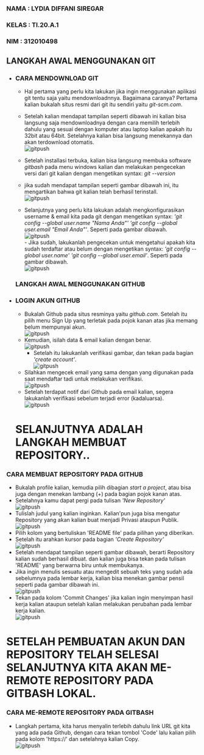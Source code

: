### NAMA : LYDIA DIFFANI SIREGAR
### KELAS : TI.20.A.1
### NIM : 312010498



## LANGKAH AWAL MENGGUNAKAN GIT

* ### CARA MENDOWNLOAD GIT
   - Hal pertama yang perlu kita lakukan jika ingin menggunakan aplikasi git tentu saja yaitu mendownloadnnya. Bagaimana caranya? Pertama kalian bukalah situs resmi dari git itu sendiri yaitu *git-scm.com*. <br>
  
   - Setelah kalian mendapat tampilan seperti dibawah ini kalian bisa langsung saja mendownloadnya dengan cara memilih terlebih dahulu yang sesuai dengan komputer atau laptop kalian apakah itu 32bit atau 64bit. Setelahnya kalian bisa langsung menekannya dan akan terdownload  otomatis. <br>
   ![gitpush](poto/downloadgit.png) <br>
   - Setelah installasi terbuka, kalian bisa langsung membuka software *gitbash* pada menu windows kalian dan melakukan pengecekan versi dari git kalian dengan mengetikan syntax: *git --version* <br>
    - jika sudah mendapat tampilan seperti gambar dibawah ini, itu mengartikan bahwa git kalian telah berhasil terinstall. <br>
   ![gitpush](poto/gitversion.png) <br>
     - Selanjutnya yang perlu kita lakukan adalah mengkonfigurasikan username & email kita pada git dengan mengetikan syntax:
    *'git config --global user.name "Nama Anda"'  'git config --global user.email "Email Anda"'*. Seperti pada gambar dibawah. <br>
    ![gitpush](poto/gitconfig.png) <br>
      - Jika sudah, lakukanlah pengecekan untuk mengetahui apakah kita sudah terdaftar atau belum dengan mengetikan syntax: *'git config --global user.name'  'git config --global user.email'*. Seperti pada gambar dibawah. <br>
   ![gitpush](poto/cek.png) <br>
  
   ### LANGKAH AWAL MENGGUNAKAN GITHUB

* ### LOGIN AKUN GITHUB
  - Bukalah Github pada situs resminya yaitu *github.com*. Setelah itu pilih menu Sign Up yang terletak pada pojok kanan atas jika memang belum mempunyai akun. <br>
  ![gitpush](poto/signup.png) <br>
  - Kemudian, isilah data & email kalian dengan benar. <br>
  ![gitpush](poto/create.png) <br>
    - Setelah itu lakukanlah verifikasi gambar, dan tekan pada bagian *'create account'*. <br>
  ![gitpush](poto/account.png) <br>
  - Silahkan mengecek email yang sama dengan yang digunakan pada saat mendaftar tadi untuk melakukan verifikasi. <br>
  ![gitpush](poto/please.png) <br>
  - Setelah terdapat notif dari Github pada email kalian, segera lakukanlah verifikasi sebelum terjadi error (kadaluarsa). <br>
  ![gitpush](poto/gmail.png) <br>

  # SELANJUTNYA ADALAH LANGKAH MEMBUAT REPOSITORY..


### CARA MEMBUAT REPOSITORY PADA GITHUB

  - Bukalah profile kalian, kemudia pilih dibagian *start a project*, atau bisa juga dengan menekan lambang (+) pada bagian pojok kanan atas.
  - Setelahnya kamu dapat pergi pada tulisan *'New Repository'* <br>
  ![gitpush](poto/search.png) <br>
  - Tulislah judul yang kalian inginkan. Kalian'pun juga bisa mengatur Repository yang akan kalian buat menjadi Privasi ataupun Publik. <br>
  ![gitpush](poto/new.png) <br>
   - Pilih kolom yang bertuliskan 'README file' pada pilihan yang diberikan. <br>
   - Setelah itu arahkan kursor pada bagian *'Create Repository'* <br>
   ![gitpush](poto/repository.png) <br>
   - Setelah mendapat tampilan seperti gambar dibawah, berarti Repository kalian sudah berhasil dibuat. dan kalian juga bisa tekan pada tulisan 'README' yang berwarna biru untuk membukanya. <br>
  - Jika ingin menulis sesuatu atau mengedit sebuah teks yang sudah ada sebelumnya pada lembar kerja, kalian bisa menekan gambar pensil seperti pada gambar dibawah ini. <br>
  ![gitpush](poto/VCS.png) <br>
  - Tekan pada kolom 'Commit Changes' jika kalian ingin menyimpan hasil kerja kalian ataupun setelah kalian melakukan perubahan pada lembar kerja kalian. <br>
  ![gitpush](poto/aja.png) <br>

   # SETELAH PEMBUATAN AKUN DAN REPOSITORY TELAH SELESAI SELANJUTNYA KITA AKAN ME-REMOTE REPOSITORY PADA GITBASH LOKAL.


### CARA ME-REMOTE REPOSITORY PADA GITBASH

  - Langkah pertama, kita harus menyalin terlebih dahulu link URL git kita yang ada pada Github, dengan cara tekan tombol 'Code' lalu kalian pilih pada kolom 'https://' dan setelahnya kalian Copy. <br>
  ![gitpush](poto/Linkgit.png) <br>
  

